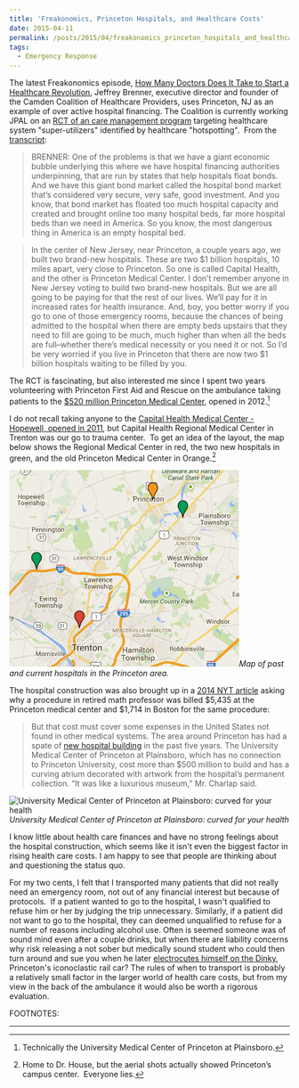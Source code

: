 ```yaml
---
title: 'Freakonomics, Princeton Hospitals, and Healthcare Costs'
date: 2015-04-11
permalink: /posts/2015/04/freakonomics_princeton_hospitals_and_healthcare_costs/
tags:
  - Emergency Response
---
```


The latest Freakonomics episode, [How Many Doctors Does It Take to Start a Healthcare Revolution](http://freakonomics.com/2015/04/09/how-many-doctors-does-it-take-to-start-a-healthcare-revolution-a-new-freakonomics-radio-podcast/), Jeffrey Brenner, executive director and founder of the Camden Coalition of Healthcare Providers, uses Princeton, NJ as an example of over active hospital financing. The Coalition is currently working JPAL on an [RCT of an care management program](http://www.povertyactionlab.org/evaluation/health-care-hotspotting-united-states) targeting healthcare system "super-utilizers" identified by healthcare "hotspotting".  From the [transcript](http://freakonomics.com/2015/04/09/how-many-doctors-does-it-take-to-start-a-healthcare-revolution-full-transcript/):

> BRENNER: One of the problems is that we have a giant economic bubble underlying this where we have hospital financing authorities underpinning, that are run by states that help hospitals float bonds. And we have this giant bond market called the hospital bond market that’s considered very secure, very safe, good investment. And you know, that bond market has floated too much hospital capacity and created and brought online too many hospital beds, far more hospital beds than we need in America. So you know, the most dangerous thing in America is an empty hospital bed.

> In the center of New Jersey, near Princeton, a couple years ago, we built two brand-new hospitals. These are two $1 billion hospitals, 10 miles apart, very close to Princeton. So one is called Capital Health, and the other is Princeton Medical Center. I don’t remember anyone in New Jersey voting to build two brand-new hospitals. But we are all going to be paying for that the rest of our lives. We’ll pay for it in increased rates for health insurance. And, boy, you better worry if you go to one of those emergency rooms, because the chances of being admitted to the hospital when there are empty beds upstairs that they need to fill are going to be much, much higher than when all the beds are full–whether there’s medical necessity or you need it or not. So I’d be very worried if you live in Princeton that there are now two $1 billion hospitals waiting to be filled by you.

The RCT is fascinating, but also interested me since I spent two years volunteering with Princeton First Aid and Rescue on the ambulance taking patients to the [$520 million Princeton Medical Center](https://www.princetonhcs.org/phcs-home/whats-happening/phcs-news--information/phcs-news.aspx/d=5793/title=university-medical-center-of-princeton-at-plainsboro-welcomes-first-patients-to-new-hospital), opened in 2012.[^1]

I do not recall taking anyone to the [Capital Health Medical Center - Hopewell, opened in 2011](http://www.capitalhealth.org/news/2011%20News%20Articles/Hopewell-Open-November-6), but Capital Health Regional Medical Center in Trenton was our go to trauma center.  To get an idea of the layout, the map below shows the Regional Medical Center in red, the two new hospitals in green, and the old Princeton Medical Center in Orange.[^2]

![Map of past and current hospitals in the Princeton area](https://raw.githubusercontent.com/tlscherer/tlscherer.github.io/master/images/posts/2015-04-11-Map.png)*Map of past and current hospitals in the Princeton area.*

The hospital construction was also brought up in a [2014 NYT article](http://www.nytimes.com/2014/12/16/health/the-odd-math-of-medical-tests-one-echocardiogram-two-prices-both-high.html) asking why a procedure in retired math professor was billed $5,435 at the Princeton medical center and $1,714 in Boston for the same procedure:

> But that cost must cover some expenses in the United States not found in other medical systems.
> The area around Princeton has had a spate of [new hospital building](http://www.nytimes.com/2011/11/02/business/new-hospitals-may-give-new-jersey-medical-companies-a-survival-edge.html) in the past five years. The University Medical Center of Princeton at Plainsboro, which has no connection to Princeton University, cost more than $500 million to build and has a curving atrium decorated with artwork from the hospital’s permanent collection. “It was like a luxurious museum,” Mr. Charlap said.

![University Medical Center of Princeton at Plainsboro: curved for your health](https://raw.githubusercontent.com/tlscherer/tlscherer.github.io/master/images/posts/2015-04-11-UMCPP.png)
*University Medical Center of Princeton at Plainsboro: curved for your health*


I know little about health care finances and have no strong feelings about the hospital construction, which seems like it isn't even the biggest factor in rising health care costs. I am happy to see that people are thinking about and questioning the status quo.

For my two cents, I felt that I transported many patients that did not really need an emergency room, not out of any financial interest but because of protocols.  If a patient wanted to go to the hospital, I wasn't qualified to refuse him or her by judging the trip unnecessary. Similarly, if a patient did not want to go to the hospital, they can deemed unqualified to refuse for a number of reasons including alcohol use. Often is seemed someone was of sound mind even after a couple drinks, but when there are liability concerns why risk releasing a not sober but medically sound student who could then turn around and sue you when he later [electrocutes himself on the Dinky](https://www.princeton.edu/paw/archive_old/PAW95-96/02_9596/1011note.html), Princeton's iconoclastic rail car? The rules of when to transport is probably a relatively small factor in the larger world of health care costs, but from my view in the back of the ambulance it would also be worth a rigorous evaluation.


FOOTNOTES:

[^1]: Technically the University Medical Center of Princeton at Plainsboro.

[^2]: Home to Dr. House, but the aerial shots actually showed Princeton’s campus center.  Everyone lies.


------